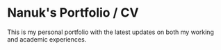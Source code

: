 # Nanuk's Portfolio / CV

This is my personal portfolio with the latest updates on both my working and academic experiences.
